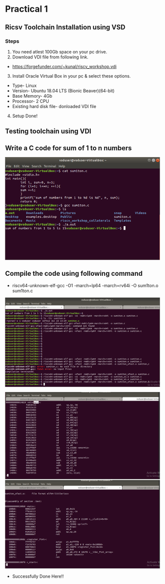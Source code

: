 # Practical 1
## Ricsv Toolchain Installation using VSD

### Steps
1. You need atlest 100Gb space on your pc drive.
2. Download VDI file from following link.
* https://forgefunder.com/~kunal/riscv_workshop.vdi

3. Install Oracle Virtual Box in your pc & select these options.

* Type- Linux
* Version- Ubuntu 18.04 LTS (Bionic Beaver)(64-bit)
* Base Memory- 4Gb
* Processor- 2 CPU
* Existing hard disk file- donloaded VDI file
4. Setup Done!

## Testing toolchain using VDI

## Write a C code for sum of 1 to n numbers

![c code for summation](./Images/vsd1.PNG)

## Compile the code using following command
* riscv64-unknown-elf-gcc -O1 -march=lp64 -march=rv64i -O sum1ton.o sum1ton.c

![compile code](./Images/vsdgcc.PNG)

![](./Images/vsdo1.PNG)
![](./Images/vsdofast.PNG)

* Successfully Done Here!!